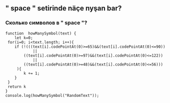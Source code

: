 ## "  space  " setirinde näçe nyşan bar? 
### Сколько символов в "  space  "?
```
function  howManySymbol(text) {
    let k=0;
 for(i=0; i<text.length; i++){
    if (!(((text[i].codePointAt(0)>=65)&&(text[i].codePointAt(0)<=90))
            ||
        ((text[i].codePointAt(0)>=97)&&(text[i].codePointAt(0)<=122))
            ||    
        ((text[i].codePointAt(0)>=48)&&(text[i].codePointAt(0)<=56)))
     ){
        k += 1;
    }
 }       
 return k
}
console.log(howManySymbol("RandomText"));
```
